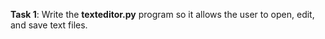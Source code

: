 **Task 1**: Write the **texteditor.py** program so it allows the user to open, edit, and save text files.
